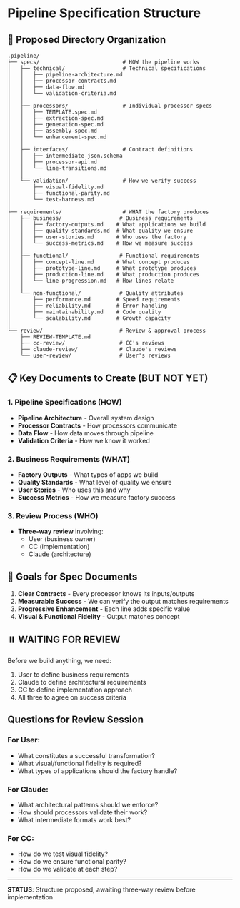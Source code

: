 # Pipeline Specification Structure

## 📁 Proposed Directory Organization

```
.pipeline/
├── specs/                          # HOW the pipeline works
│   ├── technical/                  # Technical specifications
│   │   ├── pipeline-architecture.md
│   │   ├── processor-contracts.md
│   │   ├── data-flow.md
│   │   └── validation-criteria.md
│   │
│   ├── processors/                 # Individual processor specs
│   │   ├── TEMPLATE.spec.md
│   │   ├── extraction-spec.md
│   │   ├── generation-spec.md
│   │   ├── assembly-spec.md
│   │   └── enhancement-spec.md
│   │
│   ├── interfaces/                 # Contract definitions
│   │   ├── intermediate-json.schema
│   │   ├── processor-api.md
│   │   └── line-transitions.md
│   │
│   └── validation/                 # How we verify success
│       ├── visual-fidelity.md
│       ├── functional-parity.md
│       └── test-harness.md
│
├── requirements/                   # WHAT the factory produces
│   ├── business/                  # Business requirements
│   │   ├── factory-outputs.md    # What applications we build
│   │   ├── quality-standards.md  # What quality we ensure
│   │   ├── user-stories.md       # Who uses the factory
│   │   └── success-metrics.md    # How we measure success
│   │
│   ├── functional/                # Functional requirements
│   │   ├── concept-line.md       # What concept produces
│   │   ├── prototype-line.md     # What prototype produces
│   │   ├── production-line.md    # What production produces
│   │   └── line-progression.md   # How lines relate
│   │
│   └── non-functional/            # Quality attributes
│       ├── performance.md        # Speed requirements
│       ├── reliability.md        # Error handling
│       ├── maintainability.md    # Code quality
│       └── scalability.md        # Growth capacity
│
└── review/                        # Review & approval process
    ├── REVIEW-TEMPLATE.md
    ├── cc-review/                 # CC's reviews
    ├── claude-review/             # Claude's reviews
    └── user-review/               # User's reviews
```

## 📋 Key Documents to Create (BUT NOT YET)

### 1. Pipeline Specifications (HOW)
- **Pipeline Architecture** - Overall system design
- **Processor Contracts** - How processors communicate
- **Data Flow** - How data moves through pipeline
- **Validation Criteria** - How we know it worked

### 2. Business Requirements (WHAT)
- **Factory Outputs** - What types of apps we build
- **Quality Standards** - What level of quality we ensure
- **User Stories** - Who uses this and why
- **Success Metrics** - How we measure factory success

### 3. Review Process (WHO)
- **Three-way review** involving:
  - User (business owner)
  - CC (implementation)
  - Claude (architecture)

## 🎯 Goals for Spec Documents

1. **Clear Contracts** - Every processor knows its inputs/outputs
2. **Measurable Success** - We can verify the output matches requirements
3. **Progressive Enhancement** - Each line adds specific value
4. **Visual & Functional Fidelity** - Output matches concept

## ⏸️ WAITING FOR REVIEW

Before we build anything, we need:
1. User to define business requirements
2. Claude to define architectural requirements
3. CC to define implementation approach
4. All three to agree on success criteria

## Questions for Review Session

### For User:
- What constitutes a successful transformation?
- What visual/functional fidelity is required?
- What types of applications should the factory handle?

### For Claude:
- What architectural patterns should we enforce?
- How should processors validate their work?
- What intermediate formats work best?

### For CC:
- How do we test visual fidelity?
- How do we ensure functional parity?
- How do we validate at each step?

---

**STATUS**: Structure proposed, awaiting three-way review before implementation